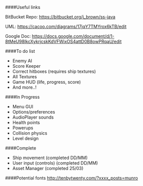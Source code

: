 ####Useful links

BitBucket Repo: https://bitbucket.org/j_brown/ss-java

UML: https://cacoo.com/diagrams/17jqY7TMYrox6kTB/edit

Google Doc: https://docs.google.com/document/d/1-8tMeU98IkcXykrjcskKdVFWixOS4attD0B8owPRqaU/edit

####To do list

- Enemy AI
- Score Keeper
- Correct hitboxes (requires ship textures)
- All Textures
- Game HUD (life, progress, score)
- And more..!

####In Progress

- Menu GUI
- Options/preferences
- AudioPlayer sounds
- Health points
- Powerups
- Collision physics
- Level design

####Complete
- Ship movement (completed DD/MM)
- User input (controls) (completed DD/MM)
- Asset Manager (completed 25/03)

####Potential fonts
http://tenbytwenty.com/?xxxx_posts=munro
